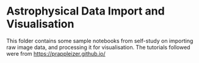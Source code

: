 # Astrophysical Data Import and Visualisation
This folder contains some sample notebooks from self-study on importing raw image data, and processing it for visualisation.
The tutorials followed were from https://prappleizer.github.io/
